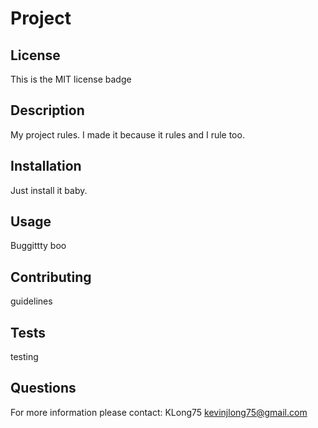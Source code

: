 # Project

## License
This is the MIT license badge

## Description
My project rules. I made it because it rules and I rule too.
    
## Installation
Just install it baby.

## Usage
Buggittty boo

## Contributing
guidelines

## Tests
testing

## Questions

For more information please contact: 
KLong75
kevinjlong75@gmail.com
